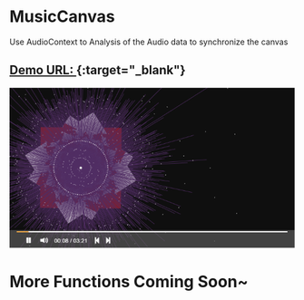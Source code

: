 # MusicCanvas

Use AudioContext to Analysis of the Audio data to synchronize the canvas

## [Demo URL: ](http://lkkchen.cn:3030/login){:target="_blank"}

![Image text](https://github.com/Studying-Man/MusicCanvas/blob/master/demo.png?raw=true)
# More Functions Coming Soon~